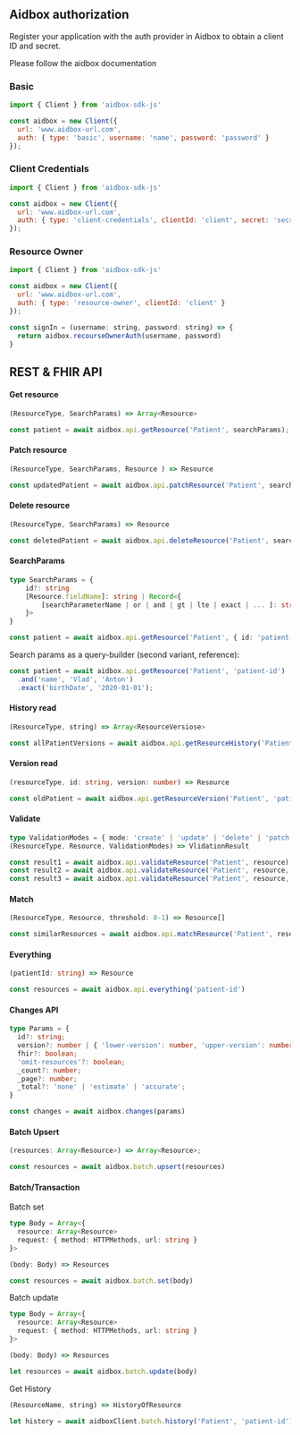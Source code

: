 ## Aidbox authorization

Register your application with the auth provider in Aidbox to obtain a client ID and secret.

Please follow the aidbox documentation

### Basic

```javascript
import { Client } from 'aidbox-sdk-js'

const aidbox = new Client({
  url: 'www.aidbox-url.com',
  auth: { type: 'basic', username: 'name', password: 'password' }
});
```

### Client Credentials
```javascript
import { Client } from 'aidbox-sdk-js'

const aidbox = new Client({
  url: 'www.aidbox-url.com',
  auth: { type: 'client-credentials', clientId: 'client', secret: 'secret' }
});
```

### Resource Owner
```javascript
import { Client } from 'aidbox-sdk-js'

const aidbox = new Client({
  url: 'www.aidbox-url.com',
  auth: { type: 'resource-owner', clientId: 'client' }
});

const signIn = (username: string, password: string) => {
  return aidbox.recourseOwnerAuth(username, password)
}
```

## REST & FHIR API

#### Get resource
```typescript
(ResourceType, SearchParams) => Array<Resource>

const patient = await aidbox.api.getResource('Patient', searchParams);
```

#### Patch resource
```typescript
(ResourceType, SearchParams, Resource ) => Resource

const updatedPatient = await aidbox.api.patchResource('Patient', searchParams, { ...resource });
```

#### Delete resource
```typescript
(ResourceType, SearchParams) => Resource

const deletedPatient = await aidbox.api.deleteResource('Patient', searchParams);
```

#### SearchParams
```typescript
type SearchParams = {
    id?: string
    [Resource.fieldName]: string | Record<{
        [searchParameterName | or | and | gt | lte | exact | ... ]: string | string[]
    }>
}

const patient = await aidbox.api.getResource('Patient', { id: 'patient-id', name: { $or: ['Vlad','Rost'] } })
```

Search params as a query-builder (second variant, reference):

```typescript
const patient = await aidbox.api.getResource('Patient', 'patient-id')
  .and('name', 'Vlad', 'Anton')
  .exact('birthDate', '2020-01-01');
```

#### History read
```typescript
(ResourceType, string) => Array<ResourceVersiose>

const allPatientVersions = await aidbox.api.getResourceHistory('Patient', 'patient-id');
```

#### Version read
```typescript
(resourceType, id: string, version: number) => Resource

const oldPatient = await aidbox.api.getResourceVersion('Patient', 'patient-id', 0);
```

#### Validate
```typescript
type ValidationModes = { mode: 'create' | 'update' | 'delete' | 'patch' | 'merge-patch' | 'json-patch' }
(ResourceType, Resource, ValidationModes) => VlidationResult

const result1 = await aidbox.api.validateResource('Patient', resource);
const result2 = await aidbox.api.validateResource('Patient', resource, { mode: 'create' })
const result3 = await aidbox.api.validateResource('Patient', resource, { mode: 'delete' })
```

#### Match
```typescript
(ResourceType, Resource, threshold: 0-1) => Resource[]

const similarResources = await aidbox.api.matchResource('Patient', resource, 0)
```

#### Everything

```typescript
(patientId: string) => Resource

const resources = await aidbox.api.everything('patient-id')
```

#### Changes API

```typescript
type Params = {
  id?: string;
  version?: number | { 'lower-version': number, 'upper-version': number };
  fhir?: boolean;
  'omit-resources'?: boolean;
  _count?: number;
  _page?: number;
  _total?: 'none' | 'estimate' | 'accurate';
}

const changes = await aidbox.changes(params)
```

#### Batch Upsert
```typescript
(resources: Array<Resource>) => Array<Resource>;

const resources = await aidbox.batch.upsert(resources)
```

#### Batch/Transaction

Batch set
```typescript
type Body = Array<{
  resource: Array<Resource>
  request: { method: HTTPMethods, url: string }
}>

(body: Body) => Resources

const resources = await aidbox.batch.set(body)
```

Batch update
```typescript
type Body = Array<{
  resource: Array<Resource>
  request: { method: HTTPMethods, url: string }
}>

(body: Body) => Resources

let resources = await aidbox.batch.update(body)
```

Get History
```typescript
(ResourceName, string) => HistoryOfResource

let history = await aidboxClient.batch.history('Patient', 'patient-id')
```
